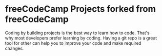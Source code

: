# freeCodeCamp Projects forked from freeCodeCamp

Coding by building projects is the best way to learn how to code.
That's why most developers prefer learning by coding. Having a git repo is a great tool for other can help you to improve your code and make required changes.
